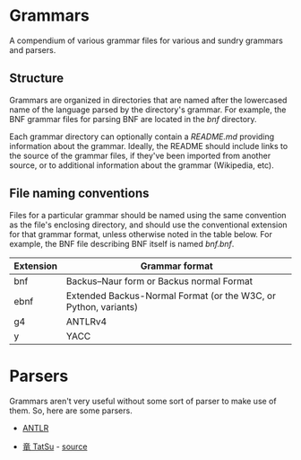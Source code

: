 # Grammars

A compendium of various grammar files for various and sundry grammars and parsers.

## Structure

Grammars are organized in directories that are named after the lowercased name of the language parsed by the directory's grammar. For example, the BNF grammar files for parsing BNF are located in the *bnf* directory.

Each grammar directory can optionally contain a *README.md* providing information about the grammar. Ideally, the README should include links to the source of the grammar files, if they've been imported from another source, or to additional information about the grammar (Wikipedia, etc).

## File naming conventions

Files for a particular grammar should be named using the same convention as the file's enclosing directory, and should use the conventional extension for that grammar format, unless otherwise noted in the table below. For example, the BNF file describing BNF itself is named *bnf.bnf*.

| Extension | Grammar format                                     |
|-----------|----------------------------------------------------|
| bnf       | Backus–Naur form or Backus normal Format           |
| ebnf      | Extended Backus-Normal Format (or the W3C, or Python, variants) |
| g4        | ANTLRv4                                            |
| y         | YACC                                               |

# Parsers

Grammars aren't very useful without some sort of parser to make use of them. So, here are some parsers.

- [ANTLR](https://www.antlr.org/)

- [竜 TatSu](https://tatsu.readthedocs.io/en/stable/) - [source](https://github.com/neogeny/TatSu)
